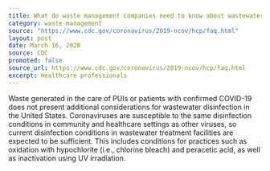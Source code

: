 ```yaml
---
title: What do waste management companies need to know about wastewater and sewage?
category: waste-management
source: "https://www.cdc.gov/coronavirus/2019-ncov/hcp/faq.html"
layout: post
date: March 16, 2020
source: CDC
promoted: false
source_url: https://www.cdc.gov/coronavirus/2019-ncov/hcp/faq.html
excerpt: Healthcare professionals
---
```


Waste generated in the care of PUIs or patients with confirmed COVID-19 does not present additional considerations for wastewater disinfection in the United States. Coronaviruses are susceptible to the same disinfection conditions in community and healthcare settings as other viruses, so current disinfection conditions in wastewater treatment facilities are expected to be sufficient. This includes conditions for practices such as oxidation with hypochlorite (i.e., chlorine bleach) and peracetic acid, as well as inactivation using UV irradiation.